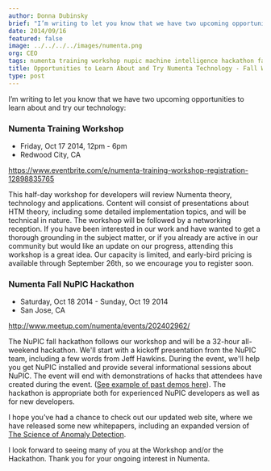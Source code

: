 ```yaml
---
author: Donna Dubinsky
brief: "I’m writing to let you know that we have two upcoming opportunities to learn about and try our technology: Our Numenta Training Workshop and NuPIC Fall Hackathon 2014"
date: 2014/09/16
featured: false
image: ../../../../images/numenta.png
org: CEO
tags: numenta training workshop nupic machine intelligence hackathon fall 2014
title: Opportunities to Learn About and Try Numenta Technology - Fall Workshop and Hackathon
type: post
---
```


I’m writing to let you know that we have two upcoming opportunities to learn
about and try our technology:

### Numenta Training Workshop

* Friday, Oct 17 2014, 12pm - 6pm
* Redwood City, CA

https://www.eventbrite.com/e/numenta-training-workshop-registration-12898835765

This half-day workshop for developers will review Numenta theory, technology and
applications. Content will consist of presentations about HTM theory, including
some detailed implementation topics, and will be technical in nature.  The
workshop will be followed by a networking reception.  If you have been
interested in our work and have wanted to get a thorough grounding in the
subject matter, or if you already are active in our community but would like an
update on our progress, attending this workshop is a great idea.  Our capacity
is limited, and early-bird pricing is available through September 26th, so we
encourage you to register soon.

### Numenta Fall NuPIC Hackathon

* Saturday, Oct 18 2014 - Sunday, Oct 19 2014
* San Jose, CA

http://www.meetup.com/numenta/events/202402962/

The NuPIC fall hackathon follows our workshop and will be a 32-hour all-weekend
hackathon. We'll start with a kickoff presentation from the NuPIC team,
including a few words from Jeff Hawkins. During the event, we'll help you get
NuPIC installed and provide several informational sessions about NuPIC. The
event will end with demonstrations of hacks that attendees have created during
the event.
([See example of past demos here](http://numenta.org/blog/2014/05/09/2014-spring-hackathon-outcome.html#demos)).
The hackathon is appropriate both for experienced NuPIC developers as well as
for new developers.

I hope you’ve had a chance to check out our updated web site, where we have
released some new whitepapers, including an expanded version of
[The Science of Anomaly Detection](/assets/pdf/whitepapers/Numenta%20White%20Paper%20-%20Science%20of%20Anomaly%20Detection.pdf).

I look forward to seeing many of you at the Workshop and/or the Hackathon.
Thank you for your ongoing interest in Numenta.
